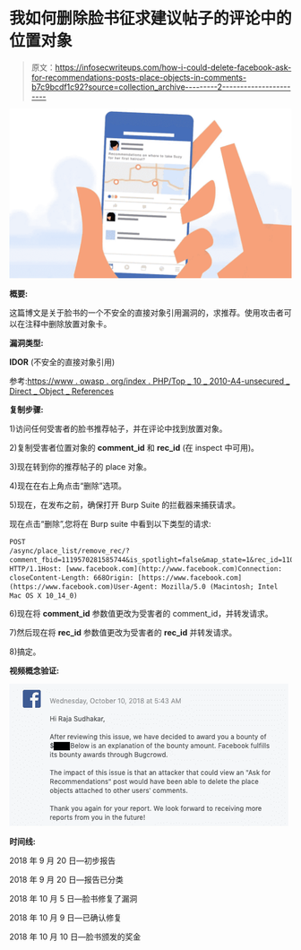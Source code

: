 # 我如何删除脸书征求建议帖子的评论中的位置对象

> 原文：<https://infosecwriteups.com/how-i-could-delete-facebook-ask-for-recommendations-posts-place-objects-in-comments-b7c9bcdf1c92?source=collection_archive---------2----------------------->

![](img/ede90cd2c6f78d78d265efb56e7153a9.png)

**概要:**

这篇博文是关于脸书的一个不安全的直接对象引用漏洞的，求推荐。使用攻击者可以在注释中删除放置对象卡。

**漏洞类型:**

**IDOR** (不安全的直接对象引用)

参考:[https://www . owasp . org/index . PHP/Top _ 10 _ 2010-A4-unsecured _ Direct _ Object _ References](https://www.owasp.org/index.php/Top_10_2010-A4-Insecure_Direct_Object_References)

**复制步骤:**

1)访问任何受害者的脸书推荐帖子，并在评论中找到放置对象。

2)复制受害者位置对象的 **comment_id** 和 **rec_id** (在 inspect 中可用)。

3)现在转到你的推荐帖子的 place 对象。

4)现在在右上角点击“删除”选项。

5)现在，在发布之前，确保打开 Burp Suite 的拦截器来捕获请求。

现在点击“删除”,您将在 Burp suite 中看到以下类型的请求:

```
POST 
/async/place_list/remove_rec/?comment_fbid=1119570281585744&is_spotlight=false&map_state=1&rec_id=110535478973670&rec_type=place&av=100022637353520 HTTP/1.1Host: [www.facebook.com](http://www.facebook.com)Connection: closeContent-Length: 668Origin: [https://www.facebook.com](https://www.facebook.com)User-Agent: Mozilla/5.0 (Macintosh; Intel Mac OS X 10_14_0)
```

6)现在将 **comment_id** 参数值更改为受害者的 comment_id，并转发请求。

7)然后现在将 **rec_id** 参数值更改为受害者的 **rec_id** 并转发请求。

8)搞定。

**视频概念验证:**

![](img/0104d11a6924753ee9e4792fa98cd4b4.png)

**时间线:**

2018 年 9 月 20 日—初步报告

2018 年 9 月 20 日—报告已分类

2018 年 10 月 5 日—脸书修复了漏洞

2018 年 10 月 9 日—已确认修复

2018 年 10 月 10 日—脸书颁发的奖金